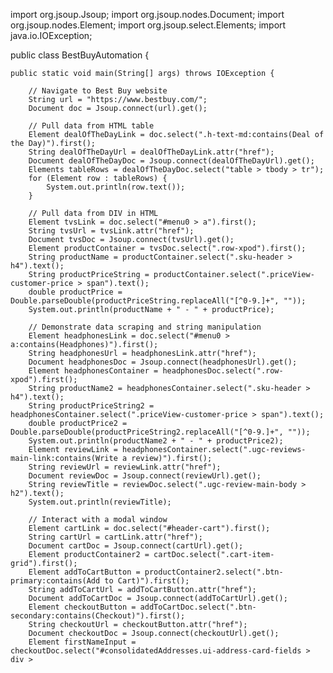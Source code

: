 import org.jsoup.Jsoup;
import org.jsoup.nodes.Document;
import org.jsoup.nodes.Element;
import org.jsoup.select.Elements;
import java.io.IOException;

public class BestBuyAutomation {

    public static void main(String[] args) throws IOException {

        // Navigate to Best Buy website
        String url = "https://www.bestbuy.com/";
        Document doc = Jsoup.connect(url).get();

        // Pull data from HTML table
        Element dealOfTheDayLink = doc.select(".h-text-md:contains(Deal of the Day)").first();
        String dealOfTheDayUrl = dealOfTheDayLink.attr("href");
        Document dealOfTheDayDoc = Jsoup.connect(dealOfTheDayUrl).get();
        Elements tableRows = dealOfTheDayDoc.select("table > tbody > tr");
        for (Element row : tableRows) {
            System.out.println(row.text());
        }

        // Pull data from DIV in HTML
        Element tvsLink = doc.select("#menu0 > a").first();
        String tvsUrl = tvsLink.attr("href");
        Document tvsDoc = Jsoup.connect(tvsUrl).get();
        Element productContainer = tvsDoc.select(".row-xpod").first();
        String productName = productContainer.select(".sku-header > h4").text();
        String productPriceString = productContainer.select(".priceView-customer-price > span").text();
        double productPrice = Double.parseDouble(productPriceString.replaceAll("[^0-9.]+", ""));
        System.out.println(productName + " - " + productPrice);

        // Demonstrate data scraping and string manipulation
        Element headphonesLink = doc.select("#menu0 > a:contains(Headphones)").first();
        String headphonesUrl = headphonesLink.attr("href");
        Document headphonesDoc = Jsoup.connect(headphonesUrl).get();
        Element headphonesContainer = headphonesDoc.select(".row-xpod").first();
        String productName2 = headphonesContainer.select(".sku-header > h4").text();
        String productPriceString2 = headphonesContainer.select(".priceView-customer-price > span").text();
        double productPrice2 = Double.parseDouble(productPriceString2.replaceAll("[^0-9.]+", ""));
        System.out.println(productName2 + " - " + productPrice2);
        Element reviewLink = headphonesContainer.select(".ugc-reviews-main-link:contains(Write a review)").first();
        String reviewUrl = reviewLink.attr("href");
        Document reviewDoc = Jsoup.connect(reviewUrl).get();
        String reviewTitle = reviewDoc.select(".ugc-review-main-body > h2").text();
        System.out.println(reviewTitle);

        // Interact with a modal window
        Element cartLink = doc.select("#header-cart").first();
        String cartUrl = cartLink.attr("href");
        Document cartDoc = Jsoup.connect(cartUrl).get();
        Element productContainer2 = cartDoc.select(".cart-item-grid").first();
        Element addToCartButton = productContainer2.select(".btn-primary:contains(Add to Cart)").first();
        String addToCartUrl = addToCartButton.attr("href");
        Document addToCartDoc = Jsoup.connect(addToCartUrl).get();
        Element checkoutButton = addToCartDoc.select(".btn-secondary:contains(Checkout)").first();
        String checkoutUrl = checkoutButton.attr("href");
        Document checkoutDoc = Jsoup.connect(checkoutUrl).get();
        Element firstNameInput = checkoutDoc.select("#consolidatedAddresses.ui-address-card-fields > div >

